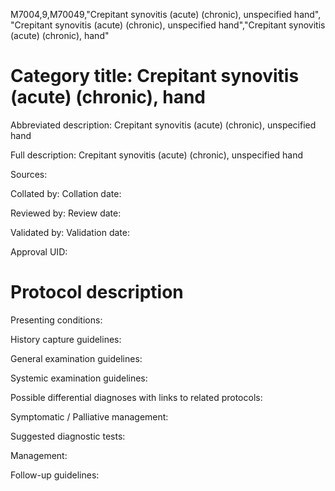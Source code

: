 M7004,9,M70049,"Crepitant synovitis (acute) (chronic), unspecified hand", "Crepitant synovitis (acute) (chronic), unspecified hand","Crepitant synovitis (acute) (chronic), hand"
# Category title: Crepitant synovitis (acute) (chronic), hand

Abbreviated description: Crepitant synovitis (acute) (chronic), unspecified hand

Full description: Crepitant synovitis (acute) (chronic), unspecified hand

Sources:

Collated by:
Collation date:

Reviewed by:
Review date:

Validated by:
Validation date:

Approval UID:

# Protocol description

Presenting conditions:

History capture guidelines:

General examination guidelines:

Systemic examination guidelines:

Possible differential diagnoses with links to related protocols:

Symptomatic / Palliative management:

Suggested diagnostic tests:

Management:

Follow-up guidelines:
